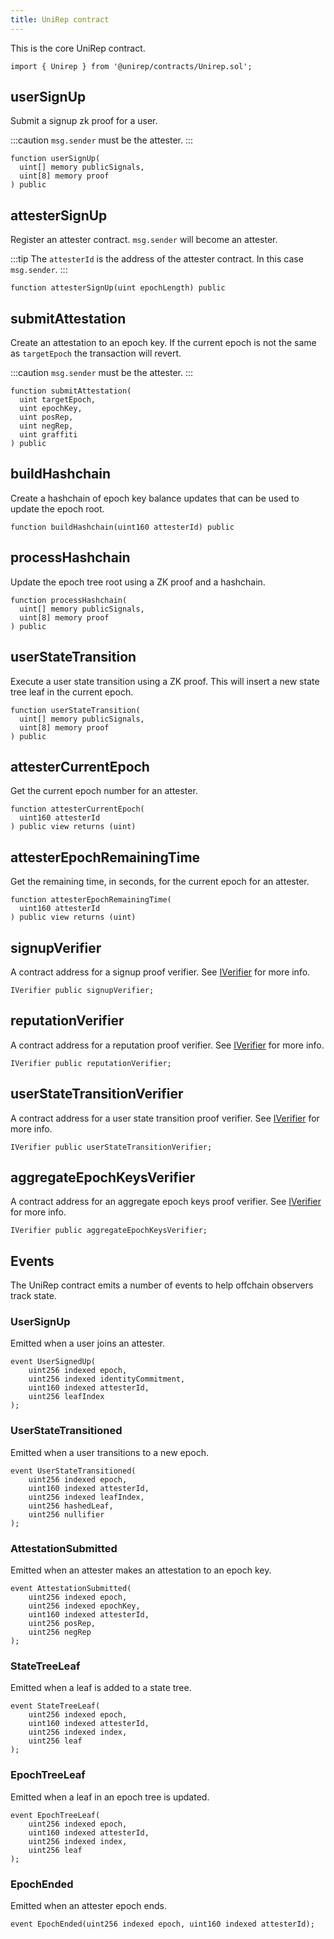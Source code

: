```yaml
---
title: UniRep contract
---
```


This is the core UniRep contract.

```sol
import { Unirep } from '@unirep/contracts/Unirep.sol';
```

## userSignUp

Submit a signup zk proof for a user.

:::caution
`msg.sender` must be the attester.
:::

```sol
function userSignUp(
  uint[] memory publicSignals,
  uint[8] memory proof
) public
```

## attesterSignUp

Register an attester contract. `msg.sender` will become an attester.

:::tip
The `attesterId` is the address of the attester contract. In this case `msg.sender`.
:::

```sol
function attesterSignUp(uint epochLength) public
```

## submitAttestation

Create an attestation to an epoch key. If the current epoch is not the same as `targetEpoch` the transaction will revert.

:::caution
`msg.sender` must be the attester.
:::

```sol
function submitAttestation(
  uint targetEpoch,
  uint epochKey,
  uint posRep,
  uint negRep,
  uint graffiti
) public
```

## buildHashchain

Create a hashchain of epoch key balance updates that can be used to update the epoch root.

```sol
function buildHashchain(uint160 attesterId) public
```

## processHashchain

Update the epoch tree root using a ZK proof and a hashchain.

```sol
function processHashchain(
  uint[] memory publicSignals,
  uint[8] memory proof
) public
```

## userStateTransition

Execute a user state transition using a ZK proof. This will insert a new state tree leaf in the current epoch.

```sol
function userStateTransition(
  uint[] memory publicSignals,
  uint[8] memory proof
) public
```

## attesterCurrentEpoch

Get the current epoch number for an attester.

```sol
function attesterCurrentEpoch(
  uint160 attesterId
) public view returns (uint)
```

## attesterEpochRemainingTime

Get the remaining time, in seconds, for the current epoch for an attester.

```sol
function attesterEpochRemainingTime(
  uint160 attesterId
) public view returns (uint)
```

## signupVerifier

A contract address for a signup proof verifier. See [IVerifier](/docs/contracts-api/iverifier-sol) for more info.

```sol
IVerifier public signupVerifier;
```

## reputationVerifier

A contract address for a reputation proof verifier. See [IVerifier](/docs/contracts-api/iverifier-sol) for more info.

```sol
IVerifier public reputationVerifier;
```

## userStateTransitionVerifier

A contract address for a user state transition proof verifier. See [IVerifier](/docs/contracts-api/iverifier-sol) for more info.

```sol
IVerifier public userStateTransitionVerifier;
```

## aggregateEpochKeysVerifier

A contract address for an aggregate epoch keys proof verifier. See [IVerifier](/docs/contracts-api/iverifier-sol) for more info.

```sol
IVerifier public aggregateEpochKeysVerifier;
```

## Events

The UniRep contract emits a number of events to help offchain observers track state.

### UserSignUp

Emitted when a user joins an attester.

```sol
event UserSignedUp(
    uint256 indexed epoch,
    uint256 indexed identityCommitment,
    uint160 indexed attesterId,
    uint256 leafIndex
);
```

### UserStateTransitioned

Emitted when a user transitions to a new epoch.

```sol
event UserStateTransitioned(
    uint256 indexed epoch,
    uint160 indexed attesterId,
    uint256 indexed leafIndex,
    uint256 hashedLeaf,
    uint256 nullifier
);
```

### AttestationSubmitted

Emitted when an attester makes an attestation to an epoch key.

```sol
event AttestationSubmitted(
    uint256 indexed epoch,
    uint256 indexed epochKey,
    uint160 indexed attesterId,
    uint256 posRep,
    uint256 negRep
);
```

### StateTreeLeaf

Emitted when a leaf is added to a state tree.

```sol
event StateTreeLeaf(
    uint256 indexed epoch,
    uint160 indexed attesterId,
    uint256 indexed index,
    uint256 leaf
);
```

### EpochTreeLeaf

Emitted when a leaf in an epoch tree is updated.

```sol
event EpochTreeLeaf(
    uint256 indexed epoch,
    uint160 indexed attesterId,
    uint256 indexed index,
    uint256 leaf
);
```

### EpochEnded

Emitted when an attester epoch ends.

```sol
event EpochEnded(uint256 indexed epoch, uint160 indexed attesterId);
```
